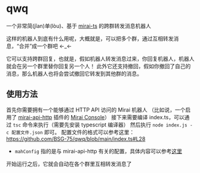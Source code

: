 # qwq
一个非常简(jǐan)单(lòu)、基于 [mirai-ts](https://github.com/YunYouJun/mirai-ts) 的跨群转发消息机器人

这样的机器人到底有什么用呢，大概就是，可以把多个群，通过互相转发消息，“合并”成一个群吧 ←_←

它可以支持跨群回复，也就是，假如机器人转发消息过来，你回复机器人，机器人就会在另一个群里替你回复另一个人！
此外它还支持撤回，假如你撤回了自己的消息，那么机器人也将会尝试撤回它转发到其他群的消息。

## 使用方法
首先你需要拥有一个能够通过 HTTP API 访问的 Mirai 机器人
（比如说，一个启用了 [mirai-api-http](https://github.com/project-mirai/mirai-api-http) 插件的 [Mirai Console](https://github.com/mamoe/mirai-console)）
接下来需要编译 index.ts，可以通过 `tsc` 命令来执行（需要先安装 typescript 编译器）
然后执行 `node index.js -c 配置文件.json` 即可。
配置文件的格式可以参考这里：https://github.com/BSG-75/qwq/blob/main/index.ts#L28
- `mahConfig` 指的是与 mirai-api-http 有关的配置，具体内容可以参考[这里](https://github.com/YunYouJun/mirai-ts#javascript)

开始运行之后，它就会自动在各个群里互相转发消息了
